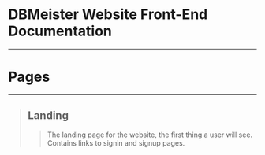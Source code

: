 # DBMeister Website Front-End Documentation

---

# Pages

---

<blockquote> 

## Landing

<blockquote>

The landing page for the website, the first thing a user will see.
Contains links to signin and signup pages.

</blockquote>

</blockquote>